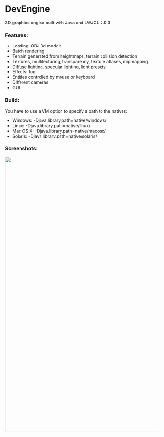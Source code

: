 # DevEngine
3D graphics engine built with Java and LWJGL 2.9.3

### Features:
* Loading .OBJ 3d models
* Batch rendering
* Terrain generated from heightmaps, terrain collision detection
* Textures, multitexturing, transparency, texture atlases, mipmapping
* Diffuse lighting, specular lighting, light presets
* Effects: fog
* Entities controlled by mouse or keyboard
* Different cameras
* GUI

### Build:
You have to use a VM option to specify a path to the natives:
* Windows: -Djava.library.path=native/windows/
* Linux: -Djava.library.path=native/linux/
* Mac OS X: -Djava.library.path=native/macosx/
* Solaris: -Djava.library.path=native/solaris/

### Screenshots:
<p align="center">
  <img src="https://cloud.githubusercontent.com/assets/9119159/26228091/ee1e01aa-3c36-11e7-8d0a-890e885fd7b8.png" width="900"/>
</p>
